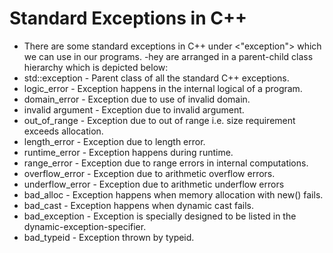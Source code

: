# Standard Exceptions in C++

- There are some standard exceptions in C++ under <"exception"> which we can use in our programs.
  -hey are arranged in a parent-child class hierarchy which is depicted below:
- std::exception - Parent class of all the standard C++ exceptions.
- logic_error - Exception happens in the internal logical of a program.
- domain_error - Exception due to use of invalid domain.
- invalid argument - Exception due to invalid argument.
- out_of_range - Exception due to out of range i.e. size requirement exceeds allocation.
- length_error - Exception due to length error.
- runtime_error - Exception happens during runtime.
- range_error - Exception due to range errors in internal computations.
- overflow_error - Exception due to arithmetic overflow errors.
- underflow_error - Exception due to arithmetic underflow errors
- bad_alloc - Exception happens when memory allocation with new() fails.
- bad_cast - Exception happens when dynamic cast fails.
- bad_exception - Exception is specially designed to be listed in the dynamic-exception-specifier.
- bad_typeid - Exception thrown by typeid.
